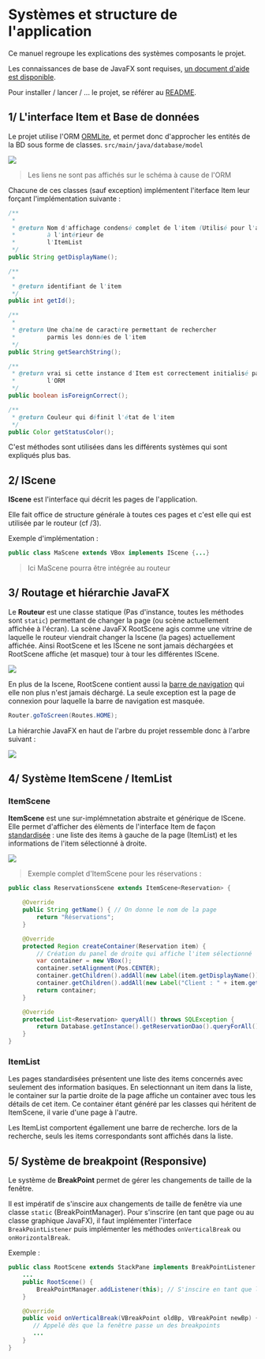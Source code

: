 # Systèmes et structure de l'application

Ce manuel regroupe les explications des systèmes composants le projet.

Les connaissances de base de JavaFX sont requises, [un document d'aide est disponible](./JAVAFX.md).

Pour installer / lancer / ... le projet, se référer au [README](./README.md).

## 1/ L'interface Item et Base de données

Le projet utilise l'ORM [ORMLite](./ORMLITE.md), et permet donc d'approcher les entités de la BD sous forme de classes. `src/main/java/database/model`

![](./assets/database.png)
> Les liens ne sont pas affichés sur le schéma à cause de l'ORM

Chacune de ces classes (sauf exception) implémentent l'iterface Item leur forçant l'implémentation suivante :

```java
/**
 * 
 * @return Nom d'affichage condensé complet de l'item (Utilisé pour l'affichage
 *         à l'intérieur de
 *         l'ItemList
 */
public String getDisplayName();

/**
 * 
 * @return identifiant de l'item
 */
public int getId();

/**
 * 
 * @return Une chaîne de caractère permettant de rechercher
 *         parmis les données de l'item
 */
public String getSearchString();

/**
 * @return vrai si cette instance d'Item est correctement initialisé par
 *         l'ORM
 */
public boolean isForeignCorrect();

/**
 * @return Couleur qui définit l'état de l'item
 */
public Color getStatusColor();
```

C'est méthodes sont utilisées dans les différents systèmes qui sont expliqués plus bas.

## 2/ IScene

**IScene** est l'interface qui décrit les pages de l'application.

Elle fait office de structure générale à toutes ces pages et c'est elle qui est utilisée par le routeur (cf /3).

Exemple d'implémentation :
```java
public class MaScene extends VBox implements IScene {...}
```
> Ici MaScene pourra être intégrée au routeur

## 3/ Routage et hiérarchie JavaFX

Le **Routeur** est une classe statique (Pas d'instance, toutes les méthodes sont `static`) permettant de changer la page (ou scène actuellement affichée à l'écran).
La scène JavaFX RootScene agis comme une vitrine de laquelle le routeur viendrait changer la Iscene (la pages) actuellement affichée. Ainsi RootScene et les IScene ne sont jamais déchargées et  RootScene affiche (et masque) tour à tour les différentes IScene.

![](./assets/router.png)

En plus de la Iscene, RootScene contient aussi la <u>barre de navigation</u> qui elle non plus n'est jamais déchargé. La seule exception est la page de connexion pour laquelle la barre de navigation est masquée.

```java
Router.goToScreen(Routes.HOME);
```

La hiérarchie JavaFX en haut de l'arbre du projet ressemble donc à l'arbre suivant :

![](./assets/structure-diag.jpg)


## 4/ Système ItemScene / ItemList

### ItemScene

**ItemScene** est une sur-implémnetation abstraite et générique de IScene. Elle permet d'afficher des élèments de l'interface Item de façon <u>standardisée</u> : une liste des items à gauche de la page (ItemList) et les informations de l'item sélectionné à droite.

![](./assets/itemScene.png)

> Exemple complet d'ItemScene pour les réservations :
```java
public class ReservationsScene extends ItemScene<Reservation> {

    @Override
    public String getName() { // On donne le nom de la page
        return "Réservations";
    }

    @Override
    protected Region createContainer(Reservation item) { 
        // Création du panel de droite qui affiche l'item sélectionné
        var container = new VBox();
        container.setAlignment(Pos.CENTER);
        container.getChildren().addAll(new Label(item.getDisplayName()));
        container.getChildren().addAll(new Label("Client : " + item.getClient().getName()));
        return container;
    }

    @Override
    protected List<Reservation> queryAll() throws SQLException {
        return Database.getInstance().getReservationDao().queryForAll();
    }
}
```

### ItemList

Les pages standardisées présentent une liste des items concernés avec seulement des information basiques. En selectionnant un item dans la liste, le container sur la partie droite de la page affiche un container avec tous les détails de cet item. Ce container étant généré par les classes qui héritent de ItemScene, il varie d'une page à l'autre.

Les ItemList comportent égallement une barre de recherche. lors de la recherche, seuls les items correspondants sont affichés dans la liste.

## 5/ Système de breakpoint (Responsive)

Le système de **BreakPoint** permet de gérer les changements de taille de la fenêtre.

Il est impératif de s'inscire aux changements de taille de fenêtre via une classe `static` (BreakPointManager).
Pour s'inscrire (en tant que page ou au classe graphique JavaFX), il faut implémenter l'interface `BreakPointListener` puis implémenter les méthodes `onVerticalBreak` ou `onHorizontalBreak`.

Exemple :
```java
public class RootScene extends StackPane implements BreakPointListener {
    ...
    public RootScene() {
        BreakPointManager.addListener(this); // S'inscire en tant que listener
    }

    @Override
    public void onVerticalBreak(VBreakPoint oldBp, VBreakPoint newBp) {
       // Appelé dès que la fenêtre passe un des breakpoints
       ...
    }
}
```
